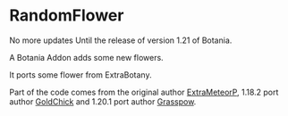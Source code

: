 # RandomFlower

No more updates Until the release of version 1.21 of Botania.

A Botania Addon adds some new flowers.

It ports some flower from ExtraBotany.

Part of the code comes from the original author [ExtraMeteorP](https://github.com/ExtraMeteorP/Extra-Botany), 1.18.2 port author [GoldChick](https://github.com/GoldChick/ExtraBotany) and 1.20.1 port author [Grasspow](https://github.com/grasspow/ExtraBotany).


